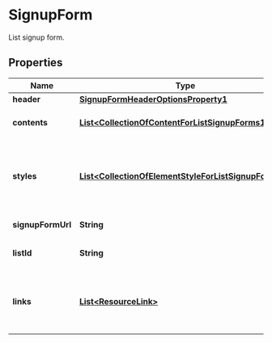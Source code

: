 

# SignupForm

List signup form.

## Properties

| Name | Type | Description | Notes |
|------------ | ------------- | ------------- | -------------|
|**header** | [**SignupFormHeaderOptionsProperty1**](SignupFormHeaderOptionsProperty1.md) |  |  [optional] |
|**contents** | [**List&lt;CollectionOfContentForListSignupForms1&gt;**](CollectionOfContentForListSignupForms1.md) | The signup form body content. |  [optional] |
|**styles** | [**List&lt;CollectionOfElementStyleForListSignupForms1&gt;**](CollectionOfElementStyleForListSignupForms1.md) | An array of objects, each representing an element style for the signup form. |  [optional] |
|**signupFormUrl** | **String** | Signup form URL. |  [optional] |
|**listId** | **String** | The signup form&#39;s list id. |  [optional] [readonly] |
|**links** | [**List&lt;ResourceLink&gt;**](ResourceLink.md) | A list of link types and descriptions for the API schema documents. |  [optional] [readonly] |



